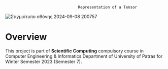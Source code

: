                                     Representation of a Tensor
![Στιγμιότυπο οθόνης 2024-09-08 200757](https://github.com/user-attachments/assets/ba92e2d4-2a1f-47c3-b3ef-3b10004d8578)

# Overview
This project is part of **Scientific Computing** compulsory course in Computer Engineering & Informatics Department of University of Patras for Winter Semester 2023 (Semester 7).
